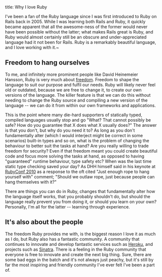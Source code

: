 title: Why I love Ruby


I've been a fan of the Ruby language since I was first introduced to Ruby on Rails back in 2005.
While I was learning both Rails and Ruby, it quickly became apparent that all the awesome-ness
of the former would never have been possible without the latter; what makes Rails great is Ruby,
and Ruby would almost certainly still be an obscure and under-appreciated language had it not
been for Rails. Ruby is a remarkably beautiful language, and I love working with it.~

## Freedom to hang ourselves
To me, and infinitely more prominent people like David Heinemeier Hansson, Ruby is very much about
[freedom](http://tekpub.com/conferences/rubyconf2010/dhh). Freedom to shape the language to suit
our purpose and fulfil our needs.
Ruby will likely never feel old or outdated, because we are free to change it, to create our
own versions of the language. The killer feature is that we can do this without needing to
change the Ruby source and compiling a new version of the language -- we can do it from within
our own frameworks and applications.

This is the point where many die-hard supporters of statically typed, compiled languages
usually stop and go "What? That cannot possibly be safe? How do you guarantee that X does what
X usually does?" The answer is that you don't, but why do you need it to? As long as you don't
fundamentally alter (which I would interject might be correct in some scenarios) built-in types
and so on, what is the problem of changing the behaviour to better suit the tasks at hand?
Are you really willing to trade freedom for security? Even if that freedom meant you could
create beautiful code and focus more solving the tasks at hand, as opposed to having
"guaranteed" runtime behaviour, type safety etc?
When was the last time static type checking saved your day? As DHH himself said in his keynote
at [RubyConf 2010](http://www.rubyconf.org/) as a response to the oft cited "Just enough rope to
hang yourself with" comment; "Should we outlaw rope, just because people can hang themselves
with it?"

There are things you can do in Ruby, changes that fundamentally alter how the language itself
works, that you probably shouldn't do, but should the language really prevent you from doing it,
or should you learn on your own? Personally, I'm all for the latter -- learning through
experience.

## It's also about the people
The freedom Ruby provides me with, is the biggest reason I love it as much as I do, but Ruby
also has a fantastic community. A community that continues to innovate and develop fantastic
services such as [Heroku](http://heroku.com/), and projects such as
[Sinatra](http://www.sinatrarb.com/). There is a feeling in the Ruby community that everyone is
free to innovate and create the next big thing. Sure, there are some bad eggs in the batch
and it's not always just peachy, but it's still by far the most inspiring and friendly
community I've ever felt I've been a part of.
